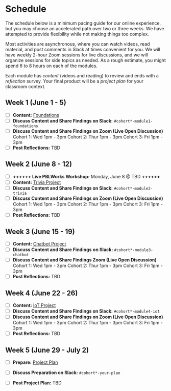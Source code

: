 # Schedule

The schedule below is a minimum pacing guide for our online experience, but you may choose an accelerated path over two or three weeks. We have attempted to provide flexibility while not making things too complex. 

Most activities are asynchronous, where you can watch videos, read material, and post comments in Slack at times convenient for you. We will have weekly 2-hour Zoom sessions for live discussions, and we will organize sessions for side topics as needed. As a rough estimate, you might spend 6 to 8 hours on each of the modules. 

Each module has _content_ \(videos and reading\) to review and ends with a _reflection_ survey. Your final product will be a _project plan_ for your classroom context.

## Week 1 \(June 1 - 5\)

* [ ] **Content:** [Foundations](modules/cxd-framework/)
* [ ] **Discuss Content and Share Findings on Slack:**  `#cohort*-module1-foundations`
* [ ] **Discuss Content and Share Findings on Zoom \(Live Open Discussion\)** Cohort 1: Wed 1pm - 3pm Cohort 2: Thur 1pm - 3pm Cohort 3: Fri 1pm - 3pm
* [ ] **Post Reflections:** TBD

## Week 2 \(June 8 - 12\)

* [ ] **++++++ Live PBLWorks Workshop:** Monday, June 8 @ TBD **++++++**
* [ ] **Content:** [Trivia Project](modules/trivia-project/)
* [ ] **Discuss Content and Share Findings on Slack:**  `#cohort*-module2-trivia`
* [ ] **Discuss Content and Share Findings on Zoom \(Live Open Discussion\)** Cohort 1: Wed 1pm - 3pm Cohort 2: Thur 1pm - 3pm Cohort 3: Fri 1pm - 3pm
* [ ] **Post Reflections:** TBD

## Week 3 \(June 15 - 19\)

* [ ] **Content:** [Chatbot Project](modules/chatbot-project/)
* [ ] **Discuss Content and Share Findings** **on Slack:**  `#cohort*-module3-chatbot`
* [ ] **Discuss Content and Share Findings Zoom \(Live Open Discussion\)** Cohort 1: Wed 1pm - 3pm Cohort 2: Thur 1pm - 3pm Cohort 3: Fri 1pm - 3pm
* [ ] **Post Reflections:** TBD

## Week 4 \(June 22 - 26\)

* [ ] **Content:** [IoT Project](modules/iot-project/)
* [ ] **Discuss Content and Share Findings on Slack:**  `#cohort*-module4-iot`
* [ ] **Discuss Content and Share Findings on Zoom \(Live Open Discussion\)** Cohort 1: Wed 1pm - 3pm Cohort 2: Thur 1pm - 3pm Cohort 3: Fri 1pm - 3pm
* [ ] **Post Reflections:** TBD

## Week 5 \(June 29 - July 2\)

* [ ] **Prepare:** [Project Plan](instructional-plan/guide.md)
* [ ] **Discuss Preparation on Slack:**  `#cohort*-your-plan`
* [ ] **Post Project Plan:** TBD


